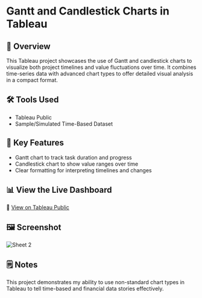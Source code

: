 # Gantt and Candlestick Charts in Tableau

## 🧭 Overview
This Tableau project showcases the use of Gantt and candlestick charts to visualize both project timelines and value fluctuations over time. It combines time-series data with advanced chart types to offer detailed visual analysis in a compact format.

## 🛠️ Tools Used
- Tableau Public
- Sample/Simulated Time-Based Dataset

## 🎯 Key Features
- Gantt chart to track task duration and progress
- Candlestick chart to show value ranges over time
- Clear formatting for interpreting timelines and changes

## 📊 View the Live Dashboard
🔗 [View on Tableau Public](https://public.tableau.com/app/profile/layshla.bouscal/viz/BuildGanttandCandlestickCharts_17287746327620/Sheet2)

## 🖼️ Screenshot
![Sheet 2](https://github.com/user-attachments/assets/cd4e40a6-c67d-4a88-acf7-fcc310d6a841)


## 🗒️ Notes
This project demonstrates my ability to use non-standard chart types in Tableau to tell time-based and financial data stories effectively.
